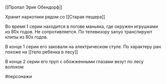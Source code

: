 [[Пропал Эрик Обендорф]]

Хранит наркотики рядом со [[Старая пещера]]

Во время 1 серии находится в логове маньяка, где окружен игрушками из 80х годов. Не сопротивляется.
По телевизору sanyo транслируют клипы из 80х годов.

В конце 1 серии его заковали на электрическом стуле. 
По характеру ран похоже на [[тело ребенка в лесу]]

В конце 2 серии его труп с обожженными глазами везут по лесу волоком

#персонажи 